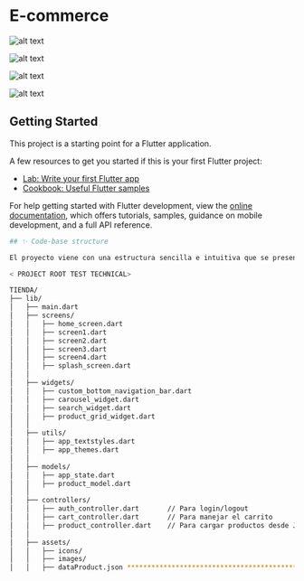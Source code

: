 # E-commerce

![alt text](assets/images/img1_readme.png) 

![alt text](assets/images/img2_readme.png)


![alt text](assets/images/img3_readme.png) 

![alt text](assets/images/img4_readme.png)

## Getting Started

This project is a starting point for a Flutter application.

A few resources to get you started if this is your first Flutter project:

- [Lab: Write your first Flutter app](https://docs.flutter.dev/get-started/codelab)
- [Cookbook: Useful Flutter samples](https://docs.flutter.dev/cookbook)

For help getting started with Flutter development, view the
[online documentation](https://docs.flutter.dev/), which offers tutorials,
samples, guidance on mobile development, and a full API reference.


```bash
## ✨ Code-base structure

El proyecto viene con una estructura sencilla e intuitiva que se presenta a continuación:

< PROJECT ROOT TEST TECHNICAL>

TIENDA/
├── lib/
│   ├── main.dart
│   ├── screens/
│   │   ├── home_screen.dart
│   │   ├── screen1.dart
│   │   ├── screen2.dart
│   │   ├── screen3.dart
│   │   ├── screen4.dart
│   │   ├── splash_screen.dart
│   │
│   ├── widgets/
│   │   ├── custom_bottom_navigation_bar.dart
│   │   ├── carousel_widget.dart
│   │   ├── search_widget.dart
│   │   ├── product_grid_widget.dart
│   │
│   ├── utils/
│   │   ├── app_textstyles.dart
│   │   ├── app_themes.dart
│   │
│   ├── models/
│   │   ├── app_state.dart
│   │   ├── product_model.dart
│   │
│   ├── controllers/  
│   │   ├── auth_controller.dart       // Para login/logout
│   │   ├── cart_controller.dart       // Para manejar el carrito
│   │   ├── product_controller.dart    // Para cargar productos desde JSON
│   │
│   ├── assets/
│   │   ├── icons/
│   │   ├── images/
│   │   ├── dataProduct.json ************************************************************************

```

<br />
